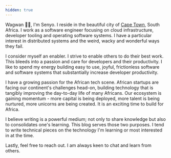 ```yaml
---
hidden: true
---
```


[Cape Town]: https://upload.wikimedia.org/wikipedia/commons/thumb/8/8f/View_from_the_Rocks_Cape_Town_1.jpg/1600px-View_from_the_Rocks_Cape_Town_1.jpg

Wagwan 👋🏾, I'm Senyo. I reside in the beautiful city of [Cape Town], South Africa. I work as a
software engineer focusing on cloud infrastructure, developer tooling and operating software systems.
I have a particular interest in distributed systems and the weird, wacky and wonderful ways they fail.

I consider myself an enabler. I strive to enable others to do their best work. This bleeds into a passion
and care for developers and their productivity. I like to spend my energy building easy to use, joyful,
frictionless software and software systems that substantially increase developer productivity.

I have a growing passion for the African tech scene. African startups are facing our continent's challenges
head-on, building technology that is tangibly improving the day-to-day life of many Africans. Our ecosystem
is gaining momentum - more capital is being deployed, more talent is being nurtured, more unicorns are
being created. It is an exciting time to build for Africa.

I believe writing is a powerful medium; not only to share knowledge but also to consolidates one's
learning. This blog serves those two purposes. I tend to write technical pieces on the technology
I'm learning or most interested in at the time.

Lastly, feel free to reach out. I am always keen to chat and learn from others.
